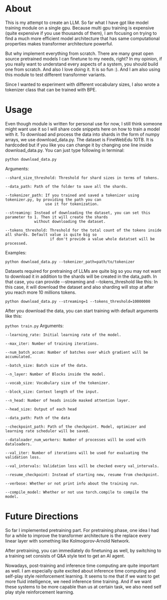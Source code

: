 # About
This is my attempt to create an LLM. So far what I have gpt like model training
module on a single gpu. Because multi gpu training is expensive (quite expensive if you use thousands of them),
I am focusing on trying to find a much more efficient model architecture that has same computational properties
makes transformer architecture powerful.

But why implement everything from scratch. There are many great open source pretrained models I can finetune to
my needs, right? In my opinion, if you really want to understand every aspects of a system, you should build one from
scratch. And also I love doing it. It is so fun :). And I am also using this module to test different transformer variants.

Since I wanted to experiment with different vocabulary sizes, I also wrote a tokenizer class that can be trained with BPE.

# Usage
Even though module is written for personal use for now, I still think someone might want use it so I will share
code snippets here on how to train a model with it.
To download and process the data into shards in the form of numpy arrays, we use download_data.py. The dataset is FineWebEdu 10TB. It is hardcoded but if you like you can change it by changing one line inside download_data.py. You can just type following in terminal:

`python download_data.py`

Arguments:

    --shard_size_threshold: Threshold for shard sizes in terms of tokens.
    
    --data_path: Path of the folder to save all the shards.
    
    --tokenizer_path: If you trained and saved a tokenizer using tokenizer.py, by providing the path you can 
                      use it for tokenization.
    
    --streaming: Instead of downloading the dataset, you can set this parameter to 1. Then it will create the shards
                 without downloading the dataset.
    
    --tokens_threshold: Threshold for the total count of the tokens inside all shards. Default value is quite big so 
                        if don't provide a value whole datatset will be processed.
    

Examples:

`python download_data.py --tokenizer_path=path/to/tokenizer`

Datasets required for pretraining of LLMs are quite big so you may not want to download it in addition to the shards will be created in the data_path. In that case, you can provide --streaming and --tokens_threshold like this:
In this case, it will download the dataset and also sharding will stop at after you reach more 10 millions tokens.

`python download_data.py --streaming=1 --tokens_threshold=10000000`

After you download the data, you can start training with default arguments like this:

`python train.py`
Arguments:

    --learning_rate: Initial learning rate of the model.
    
    --max_iter: Number of training iterations.
    
    --num_batch_accum: Number of batches over which gradient will be accumulated.
    
    --batch_size: Batch size of the data.
    
    --n_layer: Number of Blocks inside the model.
    
    --vocab_size: Vocabulary size of the tokenizer.
    
    --block_size: Context length of the input.
    
    --n_head: Number of heads inside masked attention layer.
    
    --head_size: Output of each head
    
    --data_path: Path of the data
    
    --checkpoint_path: Path of the checkpoint. Model, optimizer and learning rate scheduler will be saved.

    --dataloader_num_workers: Number of processes will be used with dataloaders.
    
    --val_iter: Number of iterations will be used for evaluating the validation loss.
    
    --val_intervals: Validation loss will be checked every val_intervals.
    
    --resume_checkpoint: Instead of starting new, resume from checkpoint.
    
    --verbose: Whether or not print info about the training run.
    
    --compile_model: Whether or not use torch.compile to compile the model.
    

# Future Directions
So far I implemented pretraining part. For pretraining phase, one idea I had for a while to improve the transformer architecture is the replace every linear layer with something like Kolmogorov-Arnold Network. 

After pretraining, you can immediately do finetuning as well, by switching to a training set consists of Q&A
style text to get an AI agent.

Nowadays, post-training and inference time computing are quite important as well.
I am especially quite excited about inference time computing and self-play style reinforcement learning.
It seems to me that if we want to get more fluid intelligence, we need 
inference time training. And if we want these systems to be more capable than us at certain task, we also need self play
style reinforcement learning.

